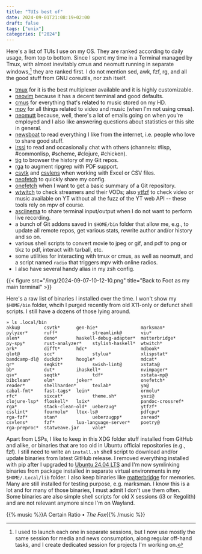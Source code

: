```yaml
---
title: "TUIs best of"
date: 2024-09-01T21:08:19+02:00
draft: false
tags: ["unix"]
categories: ["2024"]
---
```


Here's a list of TUIs I use on my OS. They are ranked according to daily usage, from top to bottom. Since I spent my time in a Terminal managed by Tmux, with almost inevitably cmus and neomutt running in separate windows,[^1] they are ranked first. I do not mention sed, awk, fzf, rg, and all the good stuff from GNU coreutils, nor zsh itself.

- [tmux] for it is the best multiplexer available and it is highly customizable.
- [neovim] because it has a decent terminal and good defaults.
- [cmus] for everything that's related to music stored on my HD.
- [mpv] for all things related to video and music (when I'm not using cmus).
- [neomutt] because, well, there's a lot of emails going on when you're employed and I also like answering questions about statistics or this site in general.
- [newsboat] to read everything I like from the internet, i.e. people who love to share good stuff.
- [irssi] to read and occasionally chat with others (channels: #lisp, #commonlisp, #scheme, #clojure, #chicken).
- [tig] to browser the history of my Git repos.
- [rga] to augment ripgrep with PDF support.
- [csvtk] and [csvlens] when working with Excel or CSV files.
- [neofetch] to quickly share my config.
- [onefetch] when I want to get a basic summary of a Git repository.
- [wtwitch] to check streamers and their VODs; also [ytfzf] to check video or music available on YT without all the fuzz of the YT web API -- these tools rely on mpv of course.
- [asciinema] to share terminal input/output when I do not want to perform live recording.
- a bunch of Git addons saved in `$HOME/bin` folder that allow me, e.g., to update all remote repos, get various stats, rewrite author and/or history and so on.
- various shell scripts to convert movie to jpeg or gif, and pdf to png or tikz to pdf, interact with tarball, etc.
- some utilities for interacting with tmux or cmus, as well as neomutt, and a script named `radio` that triggers mpv with online radios.
- I also have several handy alias in my zsh config.

{{< figure src="/img/2024-09-07-10-12-10.png" title="Back to Foot as my main terminal" >}}

Here's a raw list of binaries I installed over the time. I won't show my `$HOME/bin` folder, whcih I purged recently from old X11-only or defunct shell scripts. I still have a dozens of those lying around.

```shell
» ls .local/bin
akku@         csvtk*      gen-hie*                marksman*         pylyzer*      ruff*             streamlink@       viu*
alen*         deno*       haskell-debug-adapter*  matterbridge*     py-spy*       rust-analyzer*    stylish-haskell*  wtwitch*
ark*          difft*      hdc*                    mdbook*           qlot@         scc*              stylua*           xlispstat*
bandcamp-dl@  duckdb*     hoogle*                 mdcat*            qr*           seqkit*           swish-lint@       xstata@
bb*           dut*        ihaskell*               nvimpager*        qsv*          seqtk*            tdf*              xstata-mp@
bibclean*     elm*        joker*                  onefetch*         reader*       shellharden*      texlab*           ya@
cabal-fmt*    fast-tags*  lein*                   ormolu*           rfc*          sixcat*           theme.sh*         yazi@
clojure-lsp*  floskell*   lsix*                   pandoc-crossref*  rga*          stack-clean-old*  ueberzug*         ytfzf*
csslint*      fourmolu*   ltex-ls@                pdfcpu*           rga-fzf*      stan*             ueberzugpp*       zaread*
csvlens*      fzf*        lua-language-server*    poetry@           rga-preproc*  statweave.jar     vale*
```

Apart from LSPs, I like to keep in this XDG folder stuff installed from GitHub and alike, or binaries that are too old in Ubuntu official repositories (e.g., fzf). I still need to write an `install.sh` shell script to download and/or update binaries from latest GitHub release. I removed everything installed with pip after I upgraded to [Ubuntu 24.04 LTS](post/ubuntu-24.04/) and I'm now symlinking binaries from package installed in separate virtual environments in my `$HOME/.Local/lib` folder. I also keep binaries like [matterbridge](/micro/2021-06-18-13-05-36/) for memories. Many are still installed for testing purpose, e.g. marksman.
I know this is a lot and for many of those binaries, I must admit I don't use them often. Some binaries are also simple shell scripts for old X sessions (i3 or Regolith) and are not relevant anymore since I'm on Wayland.

{{% music %}}A Certain Ratio • _The Fox_{{% /music %}}

[^1]: I used to launch each one in separate sessions, but I now use mostly the same session for media and news consumption, along regular off-hand tasks, and I create dedicated session for projects I'm working on.

[tmux]: https://github.com/tmux/tmux
[neovim]: https://neovim.io/
[cmus]: https://neovim.io/https://cmus.github.io/
[mpv]: https://mpv.io/
[neomutt]: https://neomutt.org/
[newsboat]: https://newsboat.org/
[irssi]: https://irssi.org/
[tig]: https://jonas.github.io/tig/
[rga]: https://github.com/phiresky/ripgrep-all
[csvtk]: https://bioinf.shenwei.me/csvtk/
[csvlens]: https://github.com/YS-L/csvlens
[neofetch]: https://github.com/dylanaraps/neofetch
[onefetch]: https://github.com/o2sh/onefetch
[wtwitch]: https://github.com/krathalan/wtwitch
[ytfzf]: https://github.com/pystardust/ytfzf
[asciinema]: https://asciinema.org/

